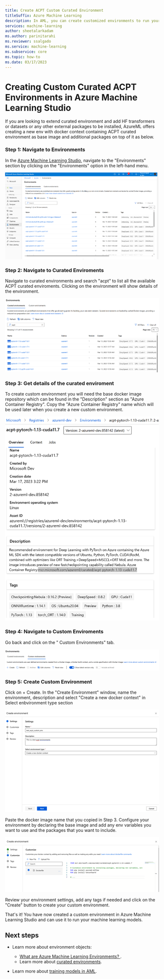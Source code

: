 ```yaml
---
title: Create ACPT Custom Curated Environment
titleSuffix: Azure Machine Learning
description: In AML, you can create customized environments to run your machine learning models and reuse it in different scenarios.
services: machine-learning
author: sheetalarkadam
ms.author: parinitarahi
ms.reviewer: ssalgado
ms.service: machine-learning
ms.subservice: core
ms.topic: how-to
ms.date: 03/17/2023
---
```


# Creating Custom Curated ACPT Environments in Azure Machine Learning Studio

If you are looking to extend curated environment and add HF transformers or datasets or any other external packages to be installed, AzureML offers creating a new env with docker context containing ACPT curated environment as base image and additional packages on top of it as below.

### Step 1: Navigate to Environments

In the [Azure Machine Learning Studio](https://ml.azure.com/registries/environments), navigate to the "Environments" section by clicking on the "Environments" option in the left-hand menu.

![Screenshot of navigating to environments from AML studio](media/how-to-build-custom-acpt-env/navigate_to_environments.png) 

### Step 2: Navigate to Curated Enviroments

Navigate to curated environments and search "acpt" to list all the available ACPT curated enviroments. Clicking on the environment will show details of the environment. 

![Screenshot of navigating to curated enviroments](media/how-to-build-custom-acpt-env/navigate-to-curated-environments.png) 

### Step 3: Get details of the curated enviroment

To create custom environment you will need the base docker image repository which can be found in the "Description" section as "Azure Container Registry". Copy the "Azure Container Registry" name which will be used later when you create a new custom environment.

![Screenshot of getting contaioner registry name](media/how-to-build-custom-acpt-env/get_details-curated-environments.png) 

### Step 4: Navigate to Custom Enviroments

Go back and click on the " Custom Environments" tab.

![Screenshot of navigating to custom enviroments](media/how-to-build-custom-acpt-env/navigate-to-custom-environment.png)

### Step 5: Create Custom Environment 

Click on + Create. In the "Create Environment" window, name the environment, description and select "Create a new docker context" in Select enbvironment type section

![Screenshot of creating custom environment](media/how-to-build-custom-acpt-env/create-environment-window.png)

Paste the docker image name that you copied in Step 3. Configure your environment by declaring the base image and add any env variables you want to use and the packages that you want to include.

![Screenshot of configuring the environment with name, packages with docker context](media/how-to-build-custom-acpt-env/configure-environment.png)

Review your environment settings, add any tags if needed and click on the "Create" button to create your custom environment.

That's it! You have now created a custom environment in Azure Machine Learning Studio and can use it to run your machine learning models.

## Next steps

* Learn more about environment objects:

    * [What are Azure Machine Learning Environments? ](concept-environments.md).
    * Learn more about [curated environments](concept-environments.md).

* Learn more about [training models in AML](concept-train-machine-learning-model.md).
